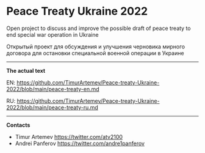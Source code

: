 # Peace Treaty Ukraine 2022

Open project to discuss and improve the possible draft of peace treaty to end special war operation in Ukraine

Открытый проект для обсуждения и улучшения черновика мирного договора для остановки специальной военной операции в Украине

---

**The actual text**

EN: https://github.com/TimurArtemev/Peace-treaty-Ukraine-2022/blob/main/peace-treaty-en.md

RU: https://github.com/TimurArtemev/Peace-treaty-Ukraine-2022/blob/main/peace-treaty-ru.md


---

**Contacts**

- Timur Artemev https://twitter.com/atv2100
- Andrei Panferov https://twitter.com/andre1panferov
